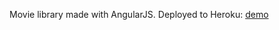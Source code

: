 Movie library made with AngularJS.
Deployed to Heroku: [demo](https://sleepy-wildwood-48560.herokuapp.com/#!/)

